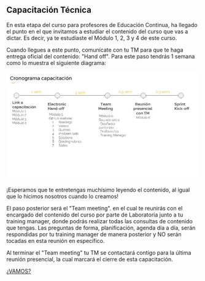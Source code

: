 
## Capacitación Técnica

En esta etapa del curso para profesores de Educación Continua, ha llegado el punto en el que invitamos a estudiar el contenido del curso que vas a dictar. Es decir, ya te estudiaste el Módulo 1, 2, 3 y 4 de este curso.

Cuando llegues a este punto, comunícate con tu TM para que te haga entrega oficial del contenido: "Hand off". Para este paso tendrás 1 semana como lo muestra el siguiente diagrama:

![Diagrama](Diapositiva5.JPG)

¡Esperamos que te entretengas muchísimo leyendo el contenido, al igual que lo hicimos nosotros cuando lo creamos!

El paso posterior será el "Team meeting". en el cual te reunirás con el encargado del contenido del curso por parte de Laboratoria junto a tu training manager, donde podrás realizar todas las consultas de contenido que tengas.
Las preguntas de forma, planificación, agenda día a día, serán respondidas por tu training manager de manera posterior y NO serán tocadas en esta reunión en específico.

Al terminar el "Team meeting" tu TM se contactará contigo para la última reunión presencial, la cual marcará el cierre de esta capacitación.

[¿VAMOS?](../06-reuniontm/listareunion.md)
